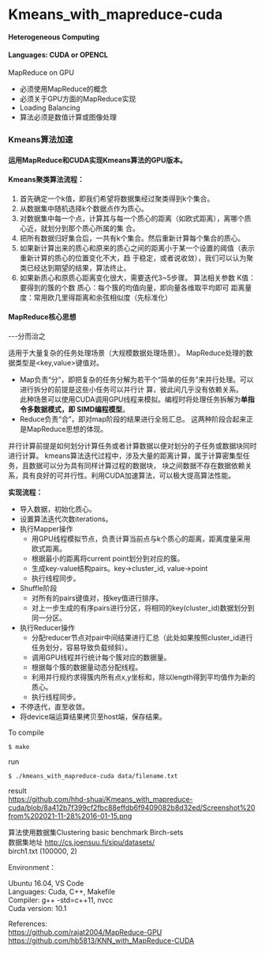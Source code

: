 # Kmeans_with_mapreduce-cuda
#### Heterogeneous Computing
#### Languages: CUDA or OPENCL
MapReduce on GPU
- 必须使用MapReduce的概念
- 必须关于GPU方面的MapReduce实现
- Loading Balancing
- 算法必须是数值计算或图像处理


### Kmeans算法加速
#### 运⽤MapReduce和CUDA实现Kmeans算法的GPU版本。

#### Kmeans聚类算法流程：
1. ⾸先确定⼀个k值，即我们希望将数据集经过聚类得到k个集合。
2. 从数据集中随机选择k个数据点作为质⼼。
3. 对数据集中每⼀个点，计算其与每⼀个质⼼的距离（如欧式距离），离哪个质⼼近，就划分到那个质⼼所属的集
合。
4. 把所有数据归好集合后，⼀共有k个集合。然后重新计算每个集合的质⼼。
5. 如果新计算出来的质⼼和原来的质⼼之间的距离⼩于某⼀个设置的阈值（表⽰重新计算的质⼼的位置变化不⼤，趋
于稳定，或者说收敛），我们可以认为聚类已经达到期望的结果，算法终⽌。
6. 如果新质⼼和原质⼼距离变化很⼤，需要迭代3~5步骤。
算法相关参数
K值：要得到的簇的个数
质⼼：每个簇的均值向量，即向量各维取平均即可
距离量度：常⽤欧⼏⾥得距离和余弦相似度（先标准化）

#### MapReduce核⼼思想
---分⽽治之

适⽤于⼤量复杂的任务处理场景（⼤规模数据处理场景）。
MapReduce处理的数据类型是<key,value>键值对。
- Map负责“分”，即把复杂的任务分解为若⼲个“简单的任务”来并⾏处理。可以进⾏拆分的前提是这些⼩任务可以并⾏计
算，彼此间⼏乎没有依赖关系。 \
此种场景可以使⽤CUDA调⽤GPU线程来模拟。编程时将处理任务拆解为**单指令多数据模式，即 SIMD编程模型**。 
- Reduce负责“合”，即对map阶段的结果进⾏全局汇总。 
这两种阶段合起来正是MapReduce思想的体现。

并⾏计算前提是如何划分计算任务或者计算数据以便对划分的⼦任务或数据块同时进⾏计算。
kmeans算法迭代过程中，涉及⼤量的距离计算，属于计算密集型任务，且数据可以分为具有同样计算过程的数据块，
块之间数据不存在数据依赖关系，具有良好的可并⾏性。利⽤CUDA加速算法，可以极⼤提⾼算法性能。

**实现流程：**
- 导⼊数据，初始化质⼼。
- 设置算法迭代次数iterations。
- 执⾏Mapper操作
  - 用GPU线程模拟节点，负责计算当前点与k个质⼼的距离，距离度量采⽤欧式距离。
  - 根据最⼩的距离将current point划分到对应的簇。
  - ⽣成key-value结构pairs。key->cluster_id, value->point
  - 执⾏线程同步。
- Shuffle阶段
  - 对所有的pairs键值对，按key值进⾏排序。
  - 对上⼀步⽣成的有序pairs进⾏分区，将相同的key(cluster_id)数据划分到同⼀分区。
- 执⾏Reducer操作
  - 分配reducer节点对pair中间结果进行汇总（此处如果按照cluster_id进行任务划分，容易导致负载倾斜）。
  - 调用GPU线程并行统计每个簇对应的数据量。
  - 根据每个簇的数据量动态分配线程。
  - 利用并行规约求得簇内所有点x,y坐标和，除以length得到平均值作为新的质⼼。
  - 执⾏线程同步。
- 不停迭代，直⾄收敛。
- 将device端运算结果拷⻉⾄host端，保存结果。

To compile
``` 
$ make
```
run
``` 
$ ./kmeans_with_mapreduce-cuda data/filename.txt
```
result <br />
https://github.com/hhd-shuai/Kmeans_with_mapreduce-cuda/blob/8a412b7f399cf2fbc88effdb6f9409082b8d32ed/Screenshot%20from%202021-11-28%2016-01-15.png

算法使⽤数据集Clustering basic benchmark Birch-sets <br />
数据集地址 http://cs.joensuu.fi/sipu/datasets/ <br />
birch1.txt (100000, 2)


Environment：

Ubuntu 16.04, VS Code <br />
Languages: Cuda, C++, Makefile <br />
Compiler: g++ -std=c++11, nvcc <br />
Cuda version: 10.1


References:  <br />
https://github.com/rajat2004/MapReduce-GPU <br />
https://github.com/hb5813/KNN_with_MapReduce-CUDA
